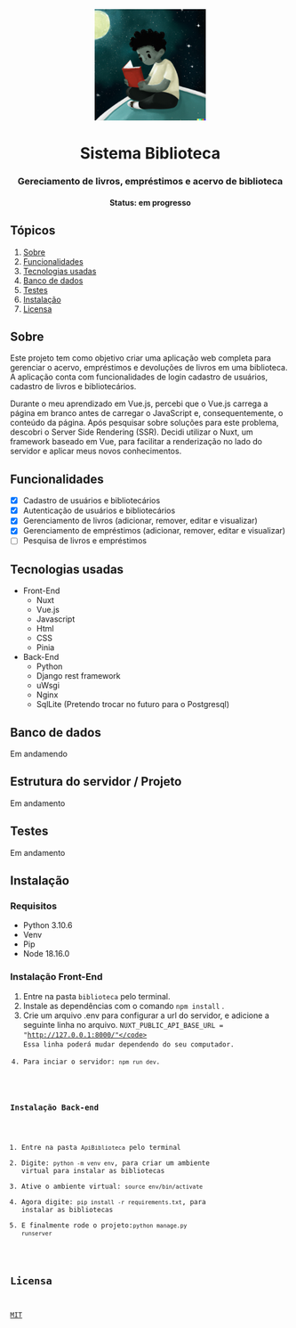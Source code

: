 <div align="center">

<img src="https://github.com/SobrancelhaDoDragao/Sistema-Biblioteca/blob/Alpha-3.0/biblioteca/public/img/meninoLendo.png" alt="Menino lendo um livro na lua" width="200">

</div>

<h1 align="center">Sistema Biblioteca</h1>

<h3 align="center">Gereciamento de livros, empréstimos e acervo de biblioteca</h3>

<h4 align="center">Status: em progresso</h4>

## Tópicos

1. [Sobre](#sobre)
2. [Funcionalidades](#funcionalidades)
3. [Tecnologias usadas](#tecnologias-usadas) 
4. [Banco de dados](#banco-de-dados)
5. [Testes](#testes)
6. [Instalação](#instalação)
7. [Licensa](#licensa)

## Sobre

Este projeto tem como objetivo criar uma aplicação web completa para gerenciar o acervo, empréstimos e devoluções de livros em uma biblioteca. A aplicação conta com funcionalidades de login cadastro de usuários, cadastro de livros e bibliotecários.

Durante o meu aprendizado em Vue.js, percebi que o Vue.js carrega a página em branco antes de carregar o JavaScript e, consequentemente, o conteúdo da página. Após pesquisar sobre soluções para este problema, descobri o Server Side Rendering (SSR). Decidi utilizar o Nuxt, um framework baseado em Vue, para facilitar a renderização no lado do servidor e aplicar meus novos conhecimentos.

## Funcionalidades

- [x] Cadastro de usuários e bibliotecários
- [x] Autenticação de usuários e bibliotecários
- [x] Gerenciamento de livros (adicionar, remover, editar e visualizar)
- [x] Gerenciamento de empréstimos (adicionar, remover, editar e visualizar)
- [ ] Pesquisa de livros e empréstimos

## Tecnologias usadas

- Front-End
    - Nuxt
    - Vue.js
    - Javascript
    - Html
    - CSS
    - Pinia
- Back-End
    - Python
    - Django rest framework
    - uWsgi
    - Nginx
    - SqlLite (Pretendo trocar no futuro para o Postgresql)

## Banco de dados

Em andamendo

## Estrutura do servidor / Projeto

Em andamento

## Testes

Em andamento

## Instalação

### Requisitos

  - Python 3.10.6
  - Venv
  - Pip
  - Node 18.16.0
  
### Instalação Front-End

1. Entre na pasta <code>biblioteca</code> pelo terminal.
2. Instale as dependências com o comando <code>npm install</code> .
3. Crie um arquivo .env para configurar a url do servidor, e adicione a seguinte linha no arquivo. <code>NUXT_PUBLIC_API_BASE_URL = "http://127.0.0.1:8000/"</code> Essa linha poderá mudar dependendo do seu computador.
4. Para inciar o servidor: <code>npm run dev</code>.

### Instalação Back-end

1. Entre na pasta <code>ApiBiblioteca</code> pelo terminal
2. Digite: <code>python -m venv env</code>, para criar um ambiente virtual para instalar as bibliotecas
3. Ative o ambiente virtual: <code>source env/bin/activate</code>
4. Agora digite: <code>pip install -r requirements.txt</code>, para instalar as bibliotecas
5. E finalmente rode o projeto:<code>python manage.py runserver</code>

## Licensa

[MIT](https://github.com/SobrancelhaDoDragao/Sistema-Biblioteca/blob/master/LICENSE.md)
